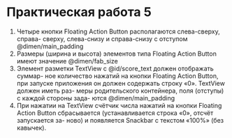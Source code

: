 # Практическая работа 5

1. Четыре кнопки Floating Action Button располагаются слева-сверху, справа-
сверху, слева-снизу и справа-снизу с отступом @dimen/main_padding
2. Размеры (ширина и высота) элементов типа Floating Action Button имеют
значение @dimen/fab_size
3. Элемент разметки TextView с @id/score_text должен отображать суммар-
ное количество нажатий на кнопки Floating Action Button, при запуске
приложения он должен содержать строку «0». TextView должен иметь раз-
меры родительского контейнера, поля (отступы) с каждой стороны зада-
ются @dimen/main_padding
4. При нажатии на TextView счётчик числа нажатий на кнопки Floating Action
Button сбрасывается (устанавливается строка «0», отсчёт запускается за-
ново) и появляется Snackbar c текстом «100%» (без кавычек).
